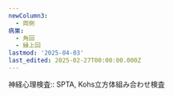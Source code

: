 ```yaml
---
newColumn3:
  - 両側
病巣:
  - 角回
  - 縁上回
lastmod: '2025-04-03'
last_edited: 2025-02-27T00:00:00.000Z
---
```


神経心理検査:: SPTA, Kohs立方体組み合わせ検査
